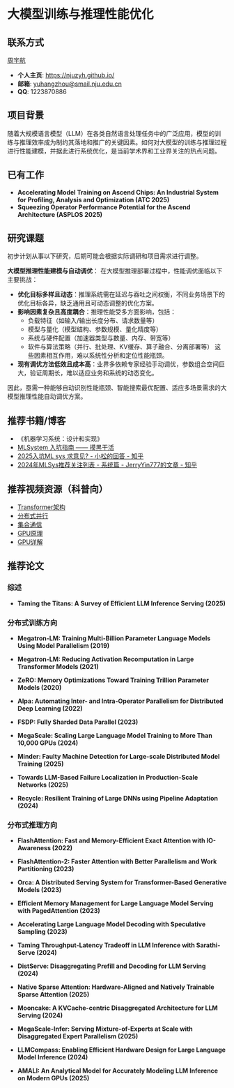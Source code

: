 # 大模型训练与推理性能优化

## 联系方式
[周宇航](https://njuzyh.github.io/)
- **个人主页**: https://njuzyh.github.io/
- **邮箱**: yuhangzhou@smail.nju.edu.cn
- **QQ**: 1223870886

## 项目背景

随着大规模语言模型（LLM）在各类自然语言处理任务中的广泛应用，模型的训练与推理效率成为制约其落地和推广的关键因素。如何对大模型的训练与推理过程进行性能建模，并据此进行系统优化，是当前学术界和工业界关注的热点问题。

## 已有工作

- **Accelerating Model Training on Ascend Chips: An Industrial System for Profiling, Analysis and Optimization (ATC 2025)**
- **Squeezing Operator Performance Potential for the Ascend Architecture (ASPLOS 2025)**

## 研究课题
初步计划从事以下研究，后期可能会根据实际调研和项目需求进行调整。

**大模型推理性能建模与自动调优**：
在大模型推理部署过程中，性能调优面临以下主要挑战：

- **优化目标多样且动态**：推理系统需在延迟与吞吐之间权衡，不同业务场景下的优化目标各异，缺乏通用且可动态调整的优化方案。
- **影响因素复杂且高度耦合**：推理性能受多方面影响，包括：
    - 负载特征（如输入/输出长度分布、请求数量等）
    - 模型与量化（模型结构、参数规模、量化精度等）
    - 系统与硬件配置（加速器类型与数量、内存、带宽等）
    - 软件与算法策略（并行、批处理、KV缓存、算子融合、分离部署等）
    这些因素相互作用，难以系统性分析和定位性能瓶颈。
- **现有调优方法低效且成本高**：业界多依赖专家经验手动调优，参数组合空间巨大，验证周期长，难以适应业务和系统的动态变化。

因此，亟需一种能够自动识别性能瓶颈、智能搜索最优配置、适应多场景需求的大模型推理性能自动调优方案。

## 推荐书籍/博客
- 《机器学习系统：设计和实现》
- [MLSystem 入坑指南 —— 摸黑干活](https://fazzie-key.cool/2023/02/21/MLsys/)
- [2025入坑ML sys 求意见? - 小松的回答 - 知乎](https://www.zhihu.com/question/7717321708/answer/1904210395952033872)
- [2024年MLSys推荐关注列表 - 系统篇 - JerryYin777的文章 - 知乎](https://zhuanlan.zhihu.com/p/13621083399)

## 推荐视频资源（科普向）
- [Transformer架构](https://space.bilibili.com/517221395/lists/2306922?type=season)
- [分布式并行](https://space.bilibili.com/517221395/lists/2646919?type=season)
- [集合通信](https://space.bilibili.com/517221395/lists/3130927?type=season)
- [GPU原理](https://space.bilibili.com/517221395/lists/1282451?type=season)
- [GPU详解](https://space.bilibili.com/517221395/lists/1388713?type=season)

## 推荐论文

### 综述
- **Taming the Titans: A Survey of Efficient LLM Inference Serving (2025)**

### 分布式训练方向

- **Megatron-LM: Training Multi-Billion Parameter Language Models Using Model Parallelism (2019)**  

- **Megatron-LM: Reducing Activation Recomputation in Large Transformer Models (2021)**

- **ZeRO: Memory Optimizations Toward Training Trillion Parameter Models (2020)**  
   
- **Alpa: Automating Inter- and Intra-Operator Parallelism for Distributed Deep Learning (2022)**  

- **FSDP: Fully Sharded Data Parallel (2023)**  

- **MegaScale: Scaling Large Language Model Training to More Than 10,000 GPUs (2024)**

- **Minder: Faulty Machine Detection for Large-scale Distributed Model Training (2025)**

- **Towards LLM-Based Failure Localization in Production-Scale Networks (2025)**

- **Recycle: Resilient Training of Large DNNs using Pipeline Adaptation (2024)**

### 分布式推理方向
- **FlashAttention: Fast and Memory-Efficient Exact Attention with IO-Awareness (2022)**  

- **FlashAttention-2: Faster Attention with Better Parallelism and Work Partitioning (2023)**  

- **Orca: A Distributed Serving System for Transformer-Based Generative Models (2023)**  

- **Efficient Memory Management for Large Language Model Serving with PagedAttention (2023)**  

- **Accelerating Large Language Model Decoding with Speculative Sampling (2023)**
  
- **Taming Throughput-Latency Tradeoff in LLM Inference with Sarathi-Serve (2024)**  

- **DistServe: Disaggregating Prefill and Decoding for LLM Serving (2024)**  

- **Native Sparse Attention: Hardware-Aligned and Natively Trainable Sparse Attention (2025)**

- **Mooncake: A KVCache-centric Disaggregated Architecture for LLM Serving (2024)**

- **MegaScale-Infer: Serving Mixture-of-Experts at Scale with Disaggregated Expert Parallelism (2025)**  

- **LLMCompass: Enabling Efficient Hardware Design for Large Language Model Inference (2024)**

- **AMALI: An Analytical Model for Accurately Modeling LLM Inference on Modern GPUs (2025)**
